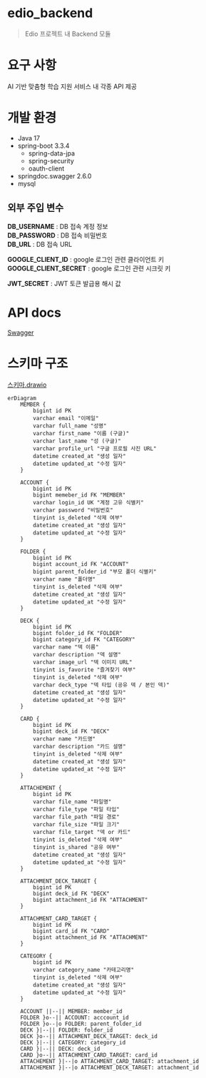 # edio_backend

> Edio 프로젝트 내 Backend 모듈

# 요구 사항

AI 기반 맞춤형 학습 지원 서비스 내 각종 API 제공

# 개발 환경

- Java 17
- spring-boot 3.3.4
    - spring-data-jpa
    - spring-security
    - oauth-client
- springdoc.swagger 2.6.0
- mysql

## 외부 주입 변수

**DB_USERNAME** : DB 접속 계정 정보  
**DB_PASSWORD** : DB 접속 비밀번호  
**DB_URL** : DB 접속 URL

**GOOGLE_CLIENT_ID** : google 로그인 관련 클라이언트 키
**GOOGLE_CLIENT_SECRET** : google 로그인 관련 시크릿 키

**JWT_SECRET** : JWT 토큰 발급용 해시 값

# API docs

[Swagger](http://ec2-43-203-169-54.ap-northeast-2.compute.amazonaws.com:8080/swagger-ui/index.html)

# 스키마 구조

[스키마.drawio](https://drive.google.com/file/d/1lzDTaKRvREPghpfdLgRk63Ca7JFktPcs/view?usp=sharing)

```mermaid
erDiagram
    MEMBER {
        bigint id PK
        varchar email "이메일"
        varchar full_name "성명"
        varchar first_name "이름 (구글)"
        varchar last_name "성 (구글)"
        varchar profile_url "구글 프로필 사진 URL"
        datetime created_at "생성 일자"
        datetime updated_at "수정 일자"
    }

    ACCOUNT {
        bigint id PK
        bigint memeber_id FK "MEMBER"
        varchar login_id UK "계정 고유 식별키"
        varchar password "비밀번호"
        tinyint is_deleted "삭제 여부"
        datetime created_at "생성 일자"
        datetime updated_at "수정 일자"
    }

    FOLDER {
        bigint id PK
        bigint account_id FK "ACCOUNT"
        bigint parent_folder_id "부모 폴더 식별키"
        varchar name "폴더명"
        tinyint is_deleted "삭제 여부"
        datetime created_at "생성 일자"
        datetime updated_at "수정 일자"
    }

    DECK {
        bigint id PK
        bigint folder_id FK "FOLDER"
        bigint category_id FK "CATEGORY"
        varchar name "덱 이름"
        varchar description "덱 설명"
        varchar image_url "덱 이미지 URL"
        tinyint is_favorite "즐겨찾기 여부"
        tinyint is_deleted "삭제 여부"
        varchar deck_type "덱 타입 (공유 덱 / 본인 덱)"
        datetime created_at "생성 일자"
        datetime updated_at "수정 일자"
    }

    CARD {
        bigint id PK
        bigint deck_id FK "DECK"
        varchar name "카드명"
        varchar description "카드 설명"
        tinyint is_deleted "삭제 여부"
        datetime created_at "생성 일자"
        datetime updated_at "수정 일자"
    }

    ATTACHEMENT {
        bigint id PK
        varchar file_name "파일명"
        varchar file_type "파일 타입"
        varchar file_path "파일 경로"
        varchar file_size "파일 크기"
        varchar file_target "덱 or 카드"
        tinyint is_deleted "삭제 여부"
        tinyint is_shared "공유 여부"
        datetime created_at "생성 일자"
        datetime updated_at "수정 일자"
    }

    ATTACHMENT_DECK_TARGET {
        bigint id PK
        bigint deck_id FK "DECK"
        bigint attachment_id FK "ATTACHMENT"
    }

    ATTACHMENT_CARD_TARGET {
        bigint id PK
        bigint card_id FK "CARD"
        bigint attachment_id FK "ATTACHMENT"
    }

    CATEGORY {
        bigint id PK
        varchar category_name "카테고리명"
        tinyint is_deleted "삭제 여부"
        datetime created_at "생성 일자"
        datetime updated_at "수정 일자"
    }

    ACCOUNT ||--|| MEMBER: member_id
    FOLDER }o--|| ACCOUNT: acccount_id
    FOLDER }o--|o FOLDER: parent_folder_id
    DECK }|--|| FOLDER: folder_id
    DECK }o--|| ATTACHMENT_DECK_TARGET: deck_id
    DECK }|--|| CATEGORY: category_id
    CARD }|--|| DECK: deck_id
    CARD }o--|| ATTACHMENT_CARD_TARGET: card_id
    ATTACHEMENT }|--|o ATTACHMENT_CARD_TARGET: attachment_id
    ATTACHEMENT }|--|o ATTACHMENT_DECK_TARGET: attachment_id
```